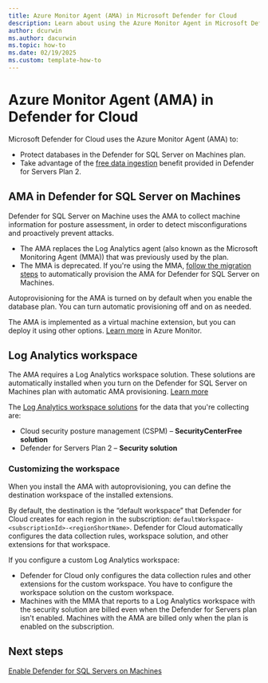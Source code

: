 ```yaml
---
title: Azure Monitor Agent (AMA) in Microsoft Defender for Cloud
description: Learn about using the Azure Monitor Agent in Microsoft Defender for Cloud
author: dcurwin
ms.author: dacurwin
ms.topic: how-to
ms.date: 02/19/2025
ms.custom: template-how-to
---
```


# Azure Monitor Agent (AMA) in Defender for Cloud

Microsoft Defender for Cloud uses the Azure Monitor Agent (AMA) to:

- Protect databases in the Defender for SQL Server on Machines plan.
- Take advantage of the [free data ingestion](data-ingestion-benefit.md) benefit provided in Defender for Servers Plan 2.

## AMA in Defender for SQL Server on Machines

Defender for SQL Server on Machine uses the AMA to collect machine information for posture assessment, in order to detect misconfigurations and proactively prevent attacks.

- The AMA replaces the Log Analytics agent (also known as the Microsoft Monitoring Agent (MMA)) that was previously used by the plan.
- The MMA is deprecated. If you're using the MMA, [follow the migration steps](defender-for-sql-autoprovisioning.md) to automatically provision the AMA for Defender for SQL Server on Machines.

Autoprovisioning for the AMA is turned on by default when you enable the database plan. You can turn automatic provisioning off and on as needed.

The AMA is implemented as a virtual machine extension, but you can deploy it using other options. [Learn more](/azure/azure-monitor/vm/monitor-virtual-machine-agent) in Azure Monitor.

## Log Analytics workspace

The AMA requires a Log Analytics workspace solution. These solutions are automatically installed when you turn on the Defender for SQL Server on Machines plan with automatic AMA provisioning.  [Learn more](defender-for-sql-usage.md)

The [Log Analytics workspace solutions](/previous-versions/azure/azure-monitor/insights/solutions) for the data that you're collecting are:

- Cloud security posture management (CSPM) – **SecurityCenterFree solution**
- Defender for Servers Plan 2 – **Security solution**

### Customizing the workspace

When you install the AMA with autoprovisioning, you can define the destination workspace of the installed extensions.

By default, the destination is the “default workspace” that Defender for Cloud creates for each region in the subscription: `defaultWorkspace-<subscriptionId>-<regionShortName>`. Defender for Cloud automatically configures the data collection rules, workspace solution, and other extensions for that workspace.

If you configure a custom Log Analytics workspace:

- Defender for Cloud only configures the data collection rules and other extensions for the custom workspace. You have to configure the workspace solution on the custom workspace.
- Machines with the MMA that reports to a Log Analytics workspace with the security solution are billed even when the Defender for Servers plan isn't enabled. Machines with the AMA are billed only when the plan is enabled on the subscription.

## Next steps

[Enable Defender for SQL Servers on Machines](defender-for-sql-usage.md)
